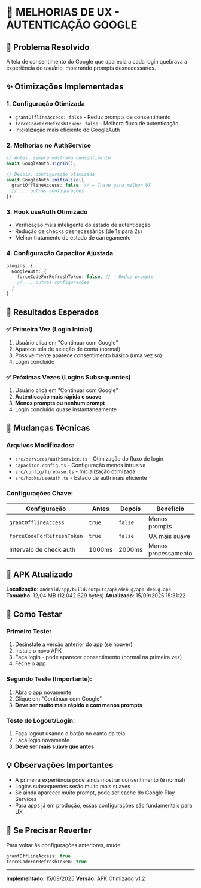 # 🚀 MELHORIAS DE UX - AUTENTICAÇÃO GOOGLE

## 📱 **Problema Resolvido**
A tela de consentimento do Google que aparecia a cada login quebrava a experiência do usuário, mostrando prompts desnecessários.

## ✨ **Otimizações Implementadas**

### 1. **Configuração Otimizada**
- `grantOfflineAccess: false` - Reduz prompts de consentimento
- `forceCodeForRefreshToken: false` - Melhora fluxo de autenticação
- Inicialização mais eficiente do GoogleAuth

### 2. **Melhorias no AuthService**
```typescript
// Antes: sempre mostrava consentimento
await GoogleAuth.signIn();

// Depois: configuração otimizada
await GoogleAuth.initialize({
  grantOfflineAccess: false, // ← Chave para melhor UX
  // ... outras configurações
});
```

### 3. **Hook useAuth Otimizado**
- Verificação mais inteligente do estado de autenticação
- Redução de checks desnecessários (de 1s para 2s)
- Melhor tratamento do estado de carregamento

### 4. **Configuração Capacitor Ajustada**
```typescript
plugins: {
  GoogleAuth: {
    forceCodeForRefreshToken: false, // ← Reduz prompts
    // ... outras configurações
  }
}
```

## 🎯 **Resultados Esperados**

### ✅ **Primeira Vez (Login Inicial)**
1. Usuário clica em "Continuar com Google"
2. Aparece tela de seleção de conta (normal)
3. Possivelmente aparece consentimento básico (uma vez só)
4. Login concluído

### ✅ **Próximas Vezes (Logins Subsequentes)**
1. Usuário clica em "Continuar com Google"
2. **Autenticação mais rápida e suave**
3. **Menos prompts ou nenhum prompt**
4. Login concluído quase instantaneamente

## 🔧 **Mudanças Técnicas**

### **Arquivos Modificados:**
- `src/services/authService.ts` - Otimização do fluxo de login
- `capacitor.config.ts` - Configuração menos intrusiva
- `src/config/firebase.ts` - Inicialização otimizada
- `src/hooks/useAuth.ts` - Estado de auth mais eficiente

### **Configurações Chave:**
| Configuração | Antes | Depois | Benefício |
|-------------|--------|---------|-----------|
| `grantOfflineAccess` | `true` | `false` | Menos prompts |
| `forceCodeForRefreshToken` | `true` | `false` | UX mais suave |
| Intervalo de check auth | 1000ms | 2000ms | Menos processamento |

## 📱 **APK Atualizado**

**Localização**: `android/app/build/outputs/apk/debug/app-debug.apk`
**Tamanho**: 12,04 MB (12.042.629 bytes)
**Atualizado**: 15/09/2025 15:31:22

## 🧪 **Como Testar**

### **Primeiro Teste:**
1. Desinstale a versão anterior do app (se houver)
2. Instale o novo APK
3. Faça login - pode aparecer consentimento (normal na primeira vez)
4. Feche o app

### **Segundo Teste (Importante):**
1. Abra o app novamente
2. Clique em "Continuar com Google"
3. **Deve ser muito mais rápido e com menos prompts**

### **Teste de Logout/Login:**
1. Faça logout usando o botão no canto da tela
2. Faça login novamente
3. **Deve ser mais suave que antes**

## 💡 **Observações Importantes**

- A primeira experiência pode ainda mostrar consentimento (é normal)
- Logins subsequentes serão muito mais suaves
- Se ainda aparecer muito prompt, pode ser cache do Google Play Services
- Para apps já em produção, essas configurações são fundamentais para UX

## 🔄 **Se Precisar Reverter**

Para voltar às configurações anteriores, mude:
```typescript
grantOfflineAccess: true
forceCodeForRefreshToken: true
```

---
**Implementado**: 15/09/2025
**Versão**: APK Otimizado v1.2